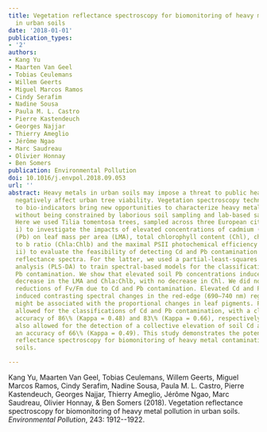```yaml
---
title: Vegetation reflectance spectroscopy for biomonitoring of heavy metal pollution
  in urban soils
date: '2018-01-01'
publication_types:
- '2'
authors:
- Kang Yu
- Maarten Van Geel
- Tobias Ceulemans
- Willem Geerts
- Miguel Marcos Ramos
- Cindy Serafim
- Nadine Sousa
- Paula M. L. Castro
- Pierre Kastendeuch
- Georges Najjar
- Thierry Ameglio
- Jérôme Ngao
- Marc Saudreau
- Olivier Honnay
- Ben Somers
publication: Environmental Pollution
doi: 10.1016/j.envpol.2018.09.053
url: ''
abstract: Heavy metals in urban soils may impose a threat to public health and may
  negatively affect urban tree viability. Vegetation spectroscopy techniques applied
  to bio-indicators bring new opportunities to characterize heavy metal contamination,
  without being constrained by laborious soil sampling and lab-based sample processing.
  Here we used Tilia tomentosa trees, sampled across three European cities, as bio-indicators
  i) to investigate the impacts of elevated concentrations of cadmium (Cd) and lead
  (Pb) on leaf mass per area (LMA), total chlorophyll content (Chl), chlorophyll a
  to b ratio (Chla:Chlb) and the maximal PSII photochemical efficiency (Fv/Fm); and
  ii) to evaluate the feasibility of detecting Cd and Pb contamination using leaf
  reflectance spectra. For the latter, we used a partial-least-squares discriminant
  analysis (PLS-DA) to train spectral-based models for the classification of Cd and/or
  Pb contamination. We show that elevated soil Pb concentrations induced a significant
  decrease in the LMA and Chla:Chlb, with no decrease in Chl. We did not observe pronounced
  reductions of Fv/Fm due to Cd and Pb contamination. Elevated Cd and Pb concentrations
  induced contrasting spectral changes in the red-edge (690–740 nm) region, which
  might be associated with the proportional changes in leaf pigments. PLS-DA models
  allowed for the classifications of Cd and Pb contamination, with a classification
  accuracy of 86\% (Kappa = 0.48) and 83\% (Kappa = 0.66), respectively. PLS-DA models
  also allowed for the detection of a collective elevation of soil Cd and Pb, with
  an accuracy of 66\% (Kappa = 0.49). This study demonstrates the potential of using
  reflectance spectroscopy for biomonitoring of heavy metal contamination in urban
  soils.

---
```


Kang Yu, Maarten Van Geel, Tobias Ceulemans, Willem Geerts, Miguel Marcos Ramos, Cindy Serafim, Nadine Sousa, Paula M. L. Castro, Pierre Kastendeuch, Georges Najjar, Thierry Ameglio, Jérôme Ngao, Marc Saudreau, Olivier Honnay, & Ben Somers (2018). Vegetation reflectance spectroscopy for biomonitoring of heavy metal pollution in urban soils. *Environmental Pollution*, 243: 1912--1922.
